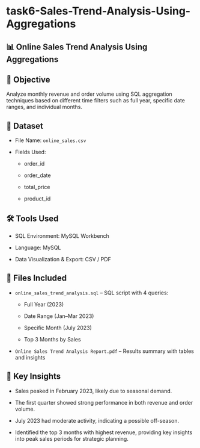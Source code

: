 # task6-Sales-Trend-Analysis-Using-Aggregations
## 📊 Online Sales Trend Analysis Using Aggregations

## 🧠 Objective
Analyze monthly revenue and order volume using SQL aggregation techniques based on different time filters such as full year, specific date ranges, and individual months.

## 📁 Dataset
- File Name: `online_sales.csv`

- Fields Used:

    - order_id

    - order_date

    - total_price

    - product_id

## 🛠 Tools Used
- SQL Environment: MySQL Workbench

- Language: MySQL

- Data Visualization & Export: CSV / PDF

## 📂 Files Included
- `online_sales_trend_analysis.sql` – SQL script with 4 queries:

    - Full Year (2023)

    - Date Range (Jan–Mar 2023)

    - Specific Month (July 2023)
 
    - Top 3 Months by Sales

- `Online Sales Trend Analysis Report.pdf` – Results summary with tables and insights

## 📌 Key Insights
- Sales peaked in February 2023, likely due to seasonal demand.

- The first quarter showed strong performance in both revenue and order volume.

- July 2023 had moderate activity, indicating a possible off-season.

- Identified the top 3 months with highest revenue, providing key insights into peak sales periods for strategic planning.
